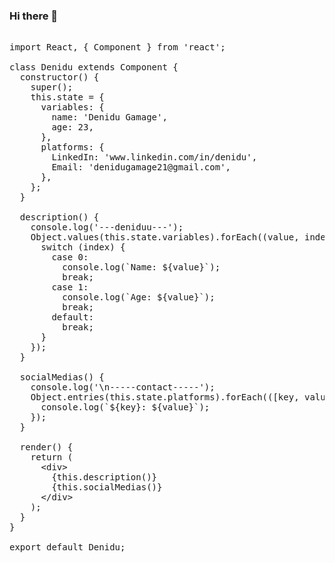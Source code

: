 ### Hi there 👋

<pre>

import React, { Component } from 'react';

class Denidu extends Component {
  constructor() {
    super();
    this.state = {
      variables: {
        name: 'Denidu Gamage',
        age: 23,
      },
      platforms: {
        LinkedIn: 'www.linkedin.com/in/denidu',
        Email: 'denidugamage21@gmail.com',
      },
    };
  }

  description() {
    console.log('---deniduu---');
    Object.values(this.state.variables).forEach((value, index) => {
      switch (index) {
        case 0:
          console.log(`Name: ${value}`);
          break;
        case 1:
          console.log(`Age: ${value}`);
          break;
        default:
          break;
      }
    });
  }

  socialMedias() {
    console.log('\n-----contact-----');
    Object.entries(this.state.platforms).forEach(([key, value]) => {
      console.log(`${key}: ${value}`);
    });
  }

  render() {
    return (
      &lt;div&gt;
        {this.description()}
        {this.socialMedias()}
      &lt;/div&gt;
    );
  }
}

export default Denidu;

</pre>
